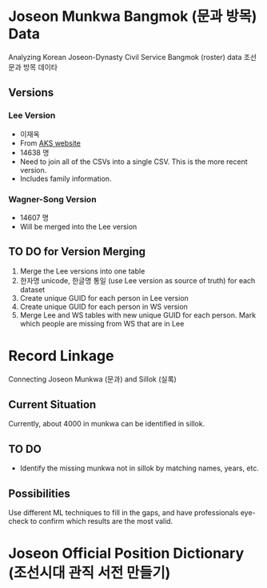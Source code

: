 # Joseon Munkwa Bangmok (문과 방목) Data
Analyzing Korean Joseon-Dynasty Civil Service Bangmok (roster) data 조선 문과 방목 데이타

## Versions

### Lee Version
* 이재옥 
* From [AKS website](http://dh.aks.ac.kr/~sonamu5/wiki/index.php/SEDB:%EA%B3%BC%EA%B1%B0_%ED%95%A9%EA%B2%A9%EC%9E%90_%EC%A0%95%EB%B3%B4_%EB%94%94%EC%A7%80%ED%84%B8_%EC%95%84%EC%B9%B4%EC%9D%B4%EB%B8%8C)
* 14638 명
* Need to join all of the CSVs into a single CSV. This is the more recent version.
* Includes family information.

### Wagner-Song Version
* 14607 명
* Will be merged into the Lee version

## TO DO for Version Merging
1. Merge the Lee versions into one table
2. 한자명 unicode, 한글명 통일 (use Lee version as source of truth) for each dataset
3. Create unique GUID for each person in Lee version
4. Create unique GUID for each person in WS version
5. Merge Lee and WS tables with new unique GUID for each person. Mark which people are missing from WS that are in Lee


# Record Linkage

Connecting Joseon Munkwa (문과) and Sillok (실록)

## Current Situation
Currently, about 4000 in munkwa can be identified in sillok.

## TO DO
* Identify the missing munkwa not in sillok by matching names, years, etc. 

## Possibilities
Use different ML techniques to fill in the gaps, and have professionals eye-check to confirm which results are the most valid.


# Joseon Official Position Dictionary (조선시대 관직 서전 만들기)

